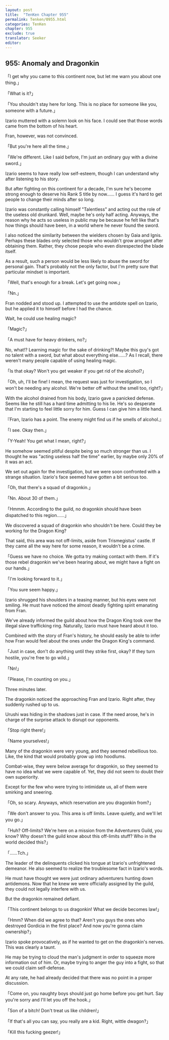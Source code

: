 ```yaml
---
layout: post
title:  "TenKen Chapter 955"
permalink: Tenken/0955.html
categories: TenKen
chapter: 955
exclude: true
translator: Seeker
editor: 
---
```

<h2>955: Anomaly and Dragonkin</h2>

「I get why you came to this continent now, but let me warn you about one thing.」

「What is it?」

「You shouldn't stay here for long. This is no place for someone like you, someone with a future.」

Izario muttered with a solemn look on his face. I could see that those words came from the bottom of his heart.

Fran, however, was not convinced.

「But you're here all the time.」

「We're different. Like I said before, I'm just an ordinary guy with a divine sword.」

Izario seems to have really low self-esteem, though I can understand why after listening to his story.

But after fighting on this continent for a decade, I'm sure he's become strong enough to deserve his Rank S title by now…… I guess it's hard to get people to change their minds after so long.

Izario was constantly calling himself "Talentless" and acting out the role of the useless old drunkard. Well, maybe he's only half acting. Anyways, the reason why he acts so useless in public may be because he felt like that's how things should have been, in a world where he never found the sword.

I also noticed the similarity between the wielders chosen by Gaia and Ignis. Perhaps these blades only selected those who wouldn't grow arrogant after obtaining them. Rather, they chose people who even disrespected the blade itself.

As a result, such a person would be less likely to abuse the sword for personal gain. That's probably not the only factor, but I'm pretty sure that particular mindset is important.

「Well, that's enough for a break. Let's get going now.」

「Nn.」

Fran nodded and stood up. I attempted to use the antidote spell on Izario, but he applied it to himself before I had the chance.

Wait, he could use healing magic?

「Magic?」

「A must have for heavy drinkers, no?」

No, what!? Learning magic for the sake of drinking?! Maybe this guy's got no talent with a sword, but what about everything else……? As I recall, there weren't many people capable of using healing magic.

「Is that okay? Won't you get weaker if you get rid of the alcohol?」

「Oh, uh, I'll be fine! I mean, the request was just for investigation, so I won't be needing any alcohol. We're better off without the smell too, right?」

With the alcohol drained from his body, Izario gave a panicked defense. Seems like he still has a hard time admitting to his lie. He's so desperate that I'm starting to feel little sorry for him. Guess I can give him a little hand.

『Fran, Izario has a point. The enemy might find us if he smells of alcohol.』

「I see. Okay then.」

「Y-Yeah! You get what I mean, right?」

He somehow seemed pitiful despite being so much stronger than us. I thought he was "acting useless half the time" earlier, by maybe only 20% of it was an act.

We set out again for the investigation, but we were soon confronted with a strange situation. Izario's face seemed have gotten a bit serious too.

「Oh, that there's a squad of dragonkin.」

「Nn. About 30 of them.」

「Hmmm. According to the guild, no dragonkin should have been dispatched to this region……」

We discovered a squad of dragonkin who shouldn't be here. Could they be working for the Dragon King?

That said, this area was not off-limits, aside from Trismegistus' castle. If they came all the way here for some reason, it wouldn't be a crime.

「Guess we have no choice. We gotta try making contact with them. If it's those rebel dragonkin we've been hearing about, we might have a fight on our hands.」

「I'm looking forward to it.」

「You sure seem happy.」

Izario shrugged his shoulders in a teasing manner, but his eyes were not smiling. He must have noticed the almost deadly fighting spirit emanating from Fran.

We've already informed the guild about how the Dragon King took over the illegal slave trafficking ring. Naturally, Izario must have heard about it too.

Combined with the story of Fran's history, he should easily be able to infer how Fran would feel about the ones under the Dragon King's command.

「Just in case, don't do anything until they strike first, okay? If they turn hostile, you're free to go wild.」

「Nn!」

「Please, I'm counting on you.」

Three minutes later.

The dragonkin noticed the approaching Fran and Izario. Right after, they suddenly rushed up to us.

Urushi was hiding in the shadows just in case. If the need arose, he's in charge of the surprise attack to disrupt our opponents.

「Stop right there!」

「Name yourselves!」

Many of the dragonkin were very young, and they seemed rebellious too. Like, the kind that would probably grow up into hoodlums.

Combat-wise, they were below average for dragonkin, so they seemed to have no idea what we were capable of. Yet, they did not seem to doubt their own superiority.

Except for the few who were trying to intimidate us, all of them were smirking and sneering.

「Oh, so scary. Anyways, which reservation are you dragonkin from?」

「We don't answer to you. This area is off limits. Leave quietly, and we'll let you go.」

「Huh? Off-limits? We're here on a mission from the Adventurers Guild, you know? Why doesn't the guild know about this off-limits stuff? Who in the world decided this?」

「……Tch.」

The leader of the delinquents clicked his tongue at Izario's unfrightened demeanor. He also seemed to realize the troublesome fact in Izario's words.

He must have thought we were just ordinary adventurers hunting down antidemons. Now that he knew we were officially assigned by the guild, they could not legally interfere with us.

But the dragonkin remained defiant.

「This continent belongs to us dragonkin! What we decide becomes law!」

「Hmm? When did we agree to that? Aren't you guys the ones who destroyed Gordicia in the first place? And now you're gonna claim ownership?」

Izario spoke provocatively, as if he wanted to get on the dragonkin's nerves. This was clearly a taunt.

He may be trying to cloud the man's judgment in order to squeeze more information out of him. Or, maybe trying to anger the guy into a fight, so that we could claim self-defense.

At any rate, he had already decided that there was no point in a proper discussion.

「Come on, you naughty boys should just go home before you get hurt. Say you're sorry and I'll let you off the hook.」

「Son of a bitch! Don't treat us like children!」

「If that's all you can say, you really are a kid. Right, wittle dwagon?」

「Kill this fucking geezer!」



